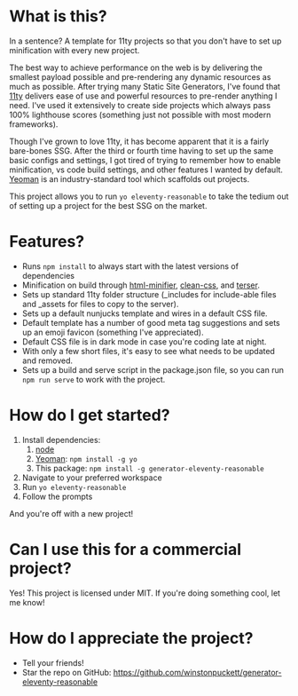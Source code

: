 # What is this?

In a sentence? A template for 11ty projects so that you don't have to set up minification with every new project.

The best way to achieve performance on the web is by delivering the smallest payload possible and pre-rendering any dynamic resources as much as possible. After trying many Static Site Generators, I've found that [11ty](https://www.11ty.dev) delivers ease of use and powerful resources to pre-render anything I need. I've used it extensively to create side projects which always pass 100% lighthouse scores (something just not possible with most modern frameworks).

Though I've grown to love 11ty, it has become apparent that it is a fairly bare-bones SSG. After the third or fourth time having to set up the same basic configs and settings, I got tired of trying to remember how to enable minification, vs code build settings, and other features I wanted by default. [Yeoman](https://yeoman.io/) is an industry-standard tool which scaffolds out projects.

This project allows you to run `yo eleventy-reasonable` to take the tedium out of setting up a project for the best SSG on the market.

# Features?

- Runs `npm install` to always start with the latest versions of dependencies
- Minification on build through [html-minifier](https://www.npmjs.com/package/html-minifier), [clean-css](https://www.npmjs.com/package/clean-css), and [terser](https://www.npmjs.com/package/terser).
- Sets up standard 11ty folder structure (_includes for include-able files and _assets for files to copy to the server).
- Sets up a default nunjucks template and wires in a default CSS file.
- Default template has a number of good meta tag suggestions and sets up an emoji favicon (something I've appreciated).
- Default CSS file is in dark mode in case you're coding late at night.
- With only a few short files, it's easy to see what needs to be updated and removed.
- Sets up a build and serve script in the package.json file, so you can run `npm run serve` to work with the project.

# How do I get started?

1. Install dependencies:
    1. [node](https://nodejs.org/en)
    1. [Yeoman](https://yeoman.io/learning/index.html): `npm install -g yo`
    1. This package: `npm install -g generator-eleventy-reasonable`
1. Navigate to your preferred workspace
1. Run `yo eleventy-reasonable`
1. Follow the prompts

And you're off with a new project!

# Can I use this for a commercial project?

Yes! This project is licensed under MIT. If you're doing something cool, let me know!

# How do I appreciate the project?

- Tell your friends!
- Star the repo on GitHub: https://github.com/winstonpuckett/generator-eleventy-reasonable
